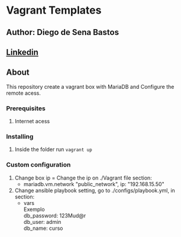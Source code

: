 # <h1>Vagrant Templates</h1>

## <h2>Author: Diego de Sena Bastos</h2>
## <a href="https://www.linkedin.com/in/diego-sena-76ba4896/">Linkedin</a>

## About <a name = "about"></a>

This repository create a vagrant box with MariaDB and Configure the remote acess.

### Prerequisites

1. Internet acess

### Installing

1. Inside the folder run ``` vagrant up ```

### Custom configuration

1. Change box ip = Change the ip on ./Vagrant file section: 
    *    mariadb.vm.network "public_network", ip: "192.168.15.50"
2. Change ansible playbook setting, go to ./configs/playbook.yml, in section:
    *   vars</br>
    Exemplo</br>
        db_password: 123Mud@r </br>
        db_user: admin </br>
        db_name: curso </br>